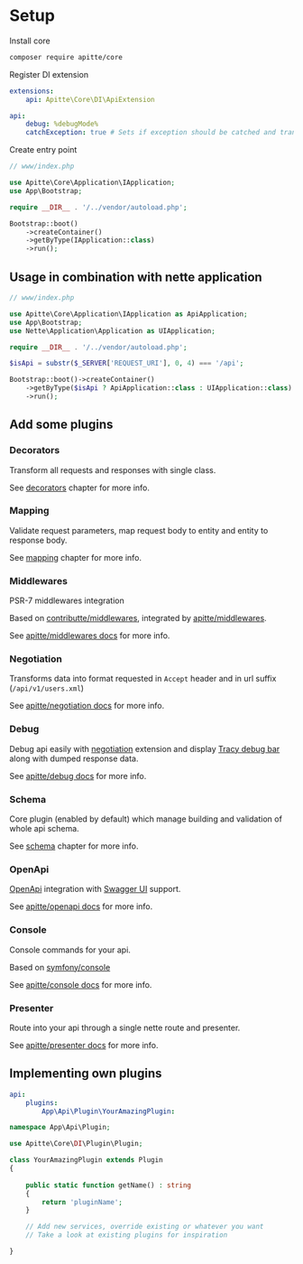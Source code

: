 # Setup

Install core

```bash
composer require apitte/core
```

Register DI extension

```yaml
extensions:
    api: Apitte\Core\DI\ApiExtension

api:
    debug: %debugMode%
    catchException: true # Sets if exception should be catched and transformed into response or rethrown to output (debug only)
```

Create entry point

```php
// www/index.php

use Apitte\Core\Application\IApplication;
use App\Bootstrap;

require __DIR__ . '/../vendor/autoload.php';

Bootstrap::boot()
	->createContainer()
	->getByType(IApplication::class)
	->run();
```

## Usage in combination with nette application

```php
// www/index.php

use Apitte\Core\Application\IApplication as ApiApplication;
use App\Bootstrap;
use Nette\Application\Application as UIApplication;

require __DIR__ . '/../vendor/autoload.php';

$isApi = substr($_SERVER['REQUEST_URI'], 0, 4) === '/api';

Bootstrap::boot()->createContainer()
    ->getByType($isApi ? ApiApplication::class : UIApplication::class)
    ->run();
```

## Add some plugins

### Decorators

Transform all requests and responses with single class.

See [decorators](decorators.md) chapter for more info.

### Mapping

Validate request parameters, map request body to entity and entity to response body.

See [mapping](mapping.md) chapter for more info.

### Middlewares

PSR-7 middlewares integration

Based on [contributte/middlewares](https://github.com/contributte/middlewares),
integrated by [apitte/middlewares](https://github.com/apitte/middlewares).

See [apitte/middlewares docs](https://github.com/apitte/middlewares) for more info.

### Negotiation

Transforms data into format requested in `Accept` header and in url suffix (`/api/v1/users.xml`)

See [apitte/negotiation docs](https://github.com/apitte/negotiation) for more info.

### Debug

Debug api easily with [negotiation](https://github.com/apitte/negotiation) extension
and display [Tracy debug bar](https://github.com/nette/tracy) along with dumped response data.

See [apitte/debug docs](https://github.com/apitte/debug) for more info.

### Schema

Core plugin (enabled by default) which manage building and validation of whole api schema.

See [schema](schema.md) chapter for more info.

### OpenApi

[OpenApi](https://github.com/OAI/OpenAPI-Specification) integration with [Swagger UI](https://petstore.swagger.io) support.

See [apitte/openapi docs](https://github.com/apitte/openapi) for more info.

### Console

Console commands for your api.

Based on [symfony/console](https://github.com/symfony/console)

See [apitte/console docs](https://github.com/apitte/console) for more info.

### Presenter

Route into your api through a single nette route and presenter.

See [apitte/presenter docs](https://github.com/apitte/presenter) for more info.

## Implementing own plugins

```yaml
api:
    plugins:
        App\Api\Plugin\YourAmazingPlugin:
```

```php
namespace App\Api\Plugin;

use Apitte\Core\DI\Plugin\Plugin;

class YourAmazingPlugin extends Plugin
{
	
	public static function getName() : string
	{
		return 'pluginName';
    }

    // Add new services, override existing or whatever you want
    // Take a look at existing plugins for inspiration

}
```
